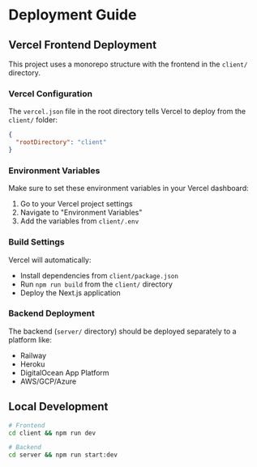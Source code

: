 # Deployment Guide

## Vercel Frontend Deployment

This project uses a monorepo structure with the frontend in the `client/` directory.

### Vercel Configuration

The `vercel.json` file in the root directory tells Vercel to deploy from the `client/` folder:

```json
{
  "rootDirectory": "client"
}
```

### Environment Variables

Make sure to set these environment variables in your Vercel dashboard:

1. Go to your Vercel project settings
2. Navigate to "Environment Variables"
3. Add the variables from `client/.env`

### Build Settings

Vercel will automatically:
- Install dependencies from `client/package.json`
- Run `npm run build` from the `client/` directory
- Deploy the Next.js application

### Backend Deployment

The backend (`server/` directory) should be deployed separately to a platform like:
- Railway
- Heroku
- DigitalOcean App Platform
- AWS/GCP/Azure

## Local Development

```bash
# Frontend
cd client && npm run dev

# Backend  
cd server && npm run start:dev
```
